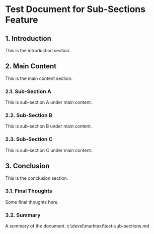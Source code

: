 # Test Document for Sub-Sections Feature

## 1. Introduction
This is the introduction section.

## 2. Main Content
This is the main content section.

### 2.1. Sub-Section A
This is sub-section A under main content.

### 2.2. Sub-Section B
This is sub-section B under main content.

### 2.3. Sub-Section C
This is sub-section C under main content.

## 3. Conclusion
This is the conclusion section.

### 3.1. Final Thoughts
Some final thoughts here.

### 3.2. Summary
A summary of the document.</content>
<parameter name="filePath">c:\devel\marktext\test-sub-sections.md